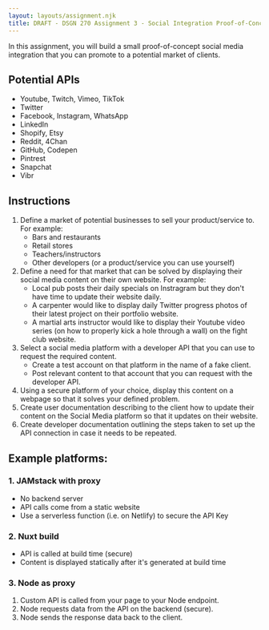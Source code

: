 ```yaml
---
layout: layouts/assignment.njk
title: DRAFT - DSGN 270 Assignment 3 - Social Integration Proof-of-Concept
---
```

In this assignment, you will build a small proof-of-concept social media integration that you can promote to a potential market of clients.

## Potential APIs
- Youtube, Twitch, Vimeo, TikTok
- Twitter
- Facebook, Instagram, WhatsApp
- LinkedIn
- Shopify, Etsy
- Reddit, 4Chan
- GitHub, Codepen
- Pintrest
- Snapchat
- Vibr

## Instructions
1. Define a market of potential businesses to sell your product/service to. For example:
    - Bars and restaurants
    - Retail stores
    - Teachers/instructors
    - Other developers (or a product/service you can use yourself)
2. Define a need for that market that can be solved by displaying their social media content on their own website. For example:
    - Local pub posts their daily specials on Instragram but they don't have time to update their website daily.
    - A carpenter would like to display daily Twitter progress photos of their latest project on their portfolio website.
    - A martial arts instructor would like to display their Youtube video series (on how to properly kick a hole through a wall) on the fight club website.
3. Select a social media platform with a developer API that you can use to request the required content.
    - Create a test account on that platform in the name of a fake client.
    - Post relevant content to that account that you can request with the developer API.
4. Using a secure platform of your choice, display this content on a webpage so that it solves your defined problem. 
5. Create user documentation describing to the client how to update their content on the Social Media platform so that it updates on their website.
6. Create developer documentation outlining the steps taken to set up the API connection in case it needs to be repeated.

## Example platforms:
### 1. JAMstack with proxy
- No backend server
- API calls come from a static website
- Use a serverless function (i.e. on Netlify) to secure the API Key

### 2. Nuxt build
- API is called at build time (secure)
- Content is displayed statically after it's generated at build time

### 3. Node as proxy
1. Custom API is called from your page to your Node endpoint.
2. Node requests data from the API on the backend (secure).
3. Node sends the response data back to the client.